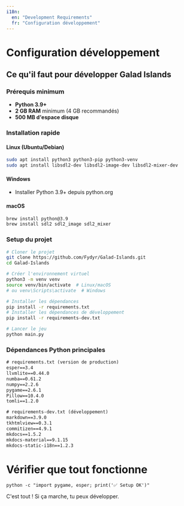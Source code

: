 ```yaml
---
i18n:
  en: "Development Requirements"
  fr: "Configuration développement"
---
```


# Configuration développement

## Ce qu'il faut pour développer Galad Islands

### Prérequis minimum
- **Python 3.9+** 
- **2 GB RAM** minimum (4 GB recommandés)
- **500 MB d'espace disque**

### Installation rapide

#### Linux (Ubuntu/Debian)
```bash
sudo apt install python3 python3-pip python3-venv
sudo apt install libsdl2-dev libsdl2-image-dev libsdl2-mixer-dev
```

#### Windows
- Installer Python 3.9+ depuis python.org

#### macOS
```bash
brew install python@3.9
brew install sdl2 sdl2_image sdl2_mixer
```

### Setup du projet

```bash
# Cloner le projet
git clone https://github.com/Fydyr/Galad-Islands.git
cd Galad-Islands

# Créer l'environnement virtuel
python3 -m venv venv
source venv/bin/activate  # Linux/macOS
# ou venv\Scripts\activate  # Windows

# Installer les dépendances
pip install -r requirements.txt
# Installer les dépendances de développement
pip install -r requirements-dev.txt

# Lancer le jeu
python main.py
```

### Dépendances Python principales

```txt
# requirements.txt (version de production)
esper==3.4
llvmlite==0.44.0
numba==0.61.2
numpy==2.2.6
pygame==2.6.1
Pillow==10.4.0
tomli==1.2.0

# requirements-dev.txt (développement)
markdown==3.9.0
tkhtmlview==0.3.1
commitizen==4.9.1
mkdocs==1.5.2
mkdocs-material==9.1.15
mkdocs-static-i18n==1.2.3
```


# Vérifier que tout fonctionne
```
python -c "import pygame, esper; print('✅ Setup OK')"
```

C'est tout ! Si ça marche, tu peux développer.